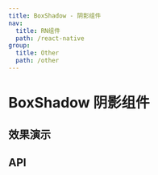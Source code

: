 ```yaml
---
title: BoxShadow - 阴影组件
nav:
  title: RN组件
  path: /react-native
group:
  title: Other
  path: /other
---
```


# BoxShadow 阴影组件

## 效果演示

## API
